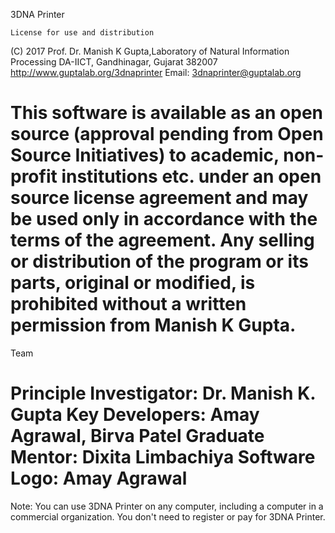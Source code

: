   3DNA Printer
  ~~~~~~~~~~~~~~~~~~~~~~~~~~~~~~~~
  License for use and distribution
  ~~~~~~~~~~~~~~~~~~~~~~~~~~~~~~~~
(C) 2017 Prof. Dr. Manish K Gupta,Laboratory of Natural Information Processing
DA-IICT, Gandhinagar, Gujarat 382007 
http://www.guptalab.org/3dnaprinter
Email: 3dnaprinter@guptalab.org

This software is available as an open source (approval pending from Open Source Initiatives) to academic, non-profit institutions etc. under an open source license agreement and may be used only in accordance with the terms of the agreement. Any selling or distribution of the program or its parts, original or modified, is prohibited without a written permission from 
Manish K Gupta. 
========================================================
Team 

Principle Investigator: Dr. Manish K. Gupta
Key Developers:  Amay Agrawal, Birva Patel
Graduate Mentor: Dixita Limbachiya
Software Logo: Amay Agrawal
=======================================================

Note: You can use 3DNA Printer on any computer, including a computer in a commercial organization. You don't need to register or pay for 3DNA Printer.
